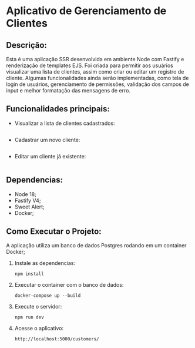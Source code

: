 # Aplicativo de Gerenciamento de Clientes

## Descrição:

Esta é uma aplicação SSR desenvolvida em ambiente Node com Fastify e renderização de templates EJS. Foi criada para permitir aos usuários visualizar uma lista de clientes, assim como criar ou editar um registro de cliente.
Algumas funcionalidades ainda serão implementadas, como tela de login de usuários, gerenciamento de permissões, validação dos campos de input e melhor formatação das mensagens de erro.


## Funcionalidades principais:

- Visualizar a lista de clientes cadastrados:

<img src="">

- Cadastrar um novo cliente:

<img src="">

- Editar um cliente já existente:

<img src="">

## Dependencias:

 - Node 18;
 - Fastify V4;
 - Sweet Alert;
 - Docker;

## Como Executar o Projeto:

  A aplicação utiliza um banco de dados Postgres rodando em um container Docker;

  1. Instale as dependencias:

         npm install

  2. Executar o container com o banco de dados:

         docker-compose up --build

  3. Execute o servidor:

         npm run dev

  4. Acesse o aplicativo:

         http://localhost:5000/customers/
